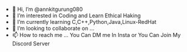 - 👋 Hi, I’m @annkitgurung080
- 👀 I’m interested in Coding and Learn Ethical Haking 
- 🌱 I’m currently learning C,C++,Python,Java,Linux-RedHat
- 💞️ I’m looking to collaborate on ...
- 📫 How to reach me ... You Can DM me In Insta or You Can Join My Discord Server
<!---
annkitgurung080/annkitgurung080 is a ✨ special ✨ repository because its `README.md` (this file) appears on your GitHub profile.
You can click the Preview link to take a look at your changes.
--->
